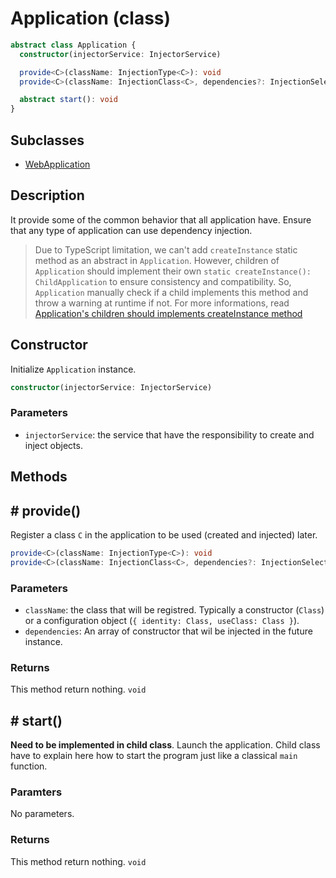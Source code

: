 # Application (class)

```ts
abstract class Application {
  constructor(injectorService: InjectorService)

  provide<C>(className: InjectionType<C>): void
  provide<C>(className: InjectionClass<C>, dependencies?: InjectionSelector<any>[]): void

  abstract start(): void
}
```

## Subclasses

- [WebApplication](./web-application.md)

## Description

It provide some of the common behavior that all application have. Ensure that any type of application can use dependency injection.

> Due to TypeScript limitation, we can't add `createInstance` static method as an abstract in `Application`. However, children of `Application` should implement their own `static createInstance(): ChildApplication` to ensure consistency and compatibility. So, `Application` manually check if a child implements this method and throw a warning at runtime if not. For more informations, read [Application's children should implements createInstance method](../application-should-have-createinstance-method.md)

## Constructor

Initialize `Application` instance.

```ts
constructor(injectorService: InjectorService)
```

### Parameters

- `injectorService`: the service that have the responsibility to create and inject objects.

## Methods

## # provide()

Register a class `C` in the application to be used (created and injected) later.

```ts
provide<C>(className: InjectionType<C>): void
provide<C>(className: InjectionClass<C>, dependencies?: InjectionSelector<any>[]): void
```

### Parameters

- `className`: the class that will be registred. Typically a constructor (`Class`) or a configuration object (`{ identity: Class, useClass: Class }`).
- `dependencies`: An array of constructor that wil be injected in the future instance.

### Returns

This method return nothing. `void`

## # start()

**Need to be implemented in child class**. Launch the application. Child class have to explain here how to start the program just like a classical `main` function.

### Paramters

No parameters.

### Returns

This method return nothing. `void`
